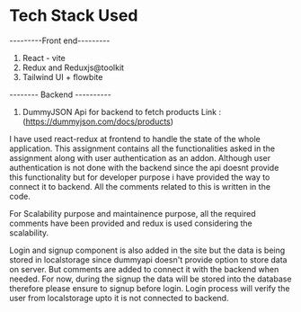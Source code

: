 # Tech Stack Used
---------Front end---------
1. React - vite
2. Redux and Reduxjs@toolkit
3. Tailwind UI + flowbite

-------- Backend ----------
1. DummyJSON Api for backend to fetch products Link : (https://dummyjson.com/docs/products)

I have used react-redux at frontend to handle the state of the whole application. This assignment contains all the functionalities asked in the assignment
along with user authentication as an addon. Although user authentication is not done with the backend since the api doesnt provide this functionality but for
developer purpose i have provided the way to connect it to backend. All the comments related to this is written in the code.

For Scalability purpose and maintainence purpose, all the required comments have been provided and redux is used considering the scalability.

Login and signup component is also added in the site but the data is being stored in localstorage since dummyapi doesn't provide option to store data on server. But comments are added to 
connect it with the backend when needed. For now, during the signup the data will be stored into the database therefore please ensure to signup before login. 
Login process will verify the user from localstorage upto it is not connected to backend.
